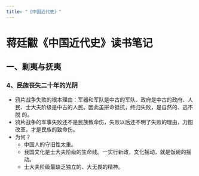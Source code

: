 ```yaml
---
title: "《中国近代史》"
---
```

# 蒋廷黻《中国近代史》读书笔记
## 一、剿夷与抚夷
### 4、民族丧失二十年的光阴
- 鸦片战争失败的根本理由：军器和军队是中古的军队、政府是中古的政府、人民、士大夫阶级是中古的人民。因此虽拼命抵抗，终归失败，是自然的、逃不脱
的。
- 鸦片战争的军事失败还不是民族致命伤，失败以后还不明了失败的理由，力图改革，才是民族的致命伤。
- 为何？
    - 中国人的守旧性太重。
    - 我国文化是士大夫阶级的生命线。一实行新政，文化摇动，就是饭碗的摇动。
    - 士大夫阶级最缺乏独立的、大无畏的精神。